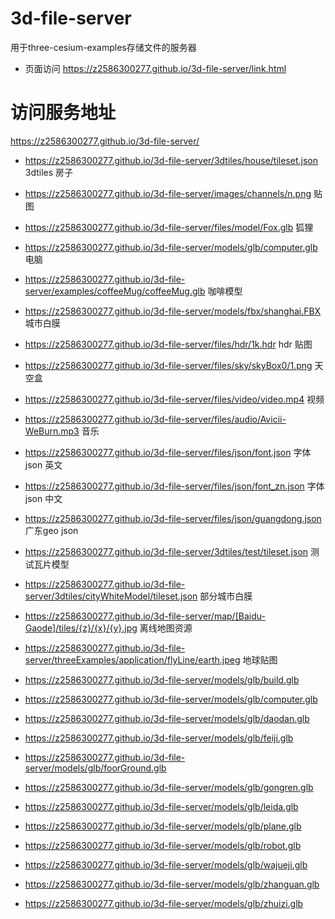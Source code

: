 # 3d-file-server
用于three-cesium-examples存储文件的服务器

- 页面访问 https://z2586300277.github.io/3d-file-server/link.html 

# 访问服务地址
https://z2586300277.github.io/3d-file-server/ 

- https://z2586300277.github.io/3d-file-server/3dtiles/house/tileset.json 3dtiles 房子

- https://z2586300277.github.io/3d-file-server/images/channels/n.png  贴图

- https://z2586300277.github.io/3d-file-server/files/model/Fox.glb 狐狸

- https://z2586300277.github.io/3d-file-server/models/glb/computer.glb 电脑

- https://z2586300277.github.io/3d-file-server/examples/coffeeMug/coffeeMug.glb 咖啡模型

- https://z2586300277.github.io/3d-file-server/models/fbx/shanghai.FBX 城市白膜

- https://z2586300277.github.io/3d-file-server/files/hdr/1k.hdr hdr 贴图

- https://z2586300277.github.io/3d-file-server/files/sky/skyBox0/1.png 天空盒

- https://z2586300277.github.io/3d-file-server/files/video/video.mp4 视频

- https://z2586300277.github.io/3d-file-server/files/audio/Avicii-WeBurn.mp3 音乐

- https://z2586300277.github.io/3d-file-server/files/json/font.json 字体json 英文

- https://z2586300277.github.io/3d-file-server/files/json/font_zn.json 字体json 中文

- https://z2586300277.github.io/3d-file-server/files/json/guangdong.json 广东geo json

- https://z2586300277.github.io/3d-file-server/3dtiles/test/tileset.json 测试瓦片模型

- https://z2586300277.github.io/3d-file-server/3dtiles/cityWhiteModel/tileset.json 部分城市白膜

- https://z2586300277.github.io/3d-file-server/map/[Baidu-Gaode]/tiles/{z}/{x}/{y}.jpg 离线地图资源

- https://z2586300277.github.io/3d-file-server/threeExamples/application/flyLine/earth.jpeg 地球贴图

- https://z2586300277.github.io/3d-file-server/models/glb/build.glb
- https://z2586300277.github.io/3d-file-server/models/glb/computer.glb
- https://z2586300277.github.io/3d-file-server/models/glb/daodan.glb
- https://z2586300277.github.io/3d-file-server/models/glb/feiji.glb
- https://z2586300277.github.io/3d-file-server/models/glb/foorGround.glb
- https://z2586300277.github.io/3d-file-server/models/glb/gongren.glb
- https://z2586300277.github.io/3d-file-server/models/glb/leida.glb
- https://z2586300277.github.io/3d-file-server/models/glb/plane.glb
- https://z2586300277.github.io/3d-file-server/models/glb/robot.glb
- https://z2586300277.github.io/3d-file-server/models/glb/wajueji.glb
- https://z2586300277.github.io/3d-file-server/models/glb/zhanguan.glb
- https://z2586300277.github.io/3d-file-server/models/glb/zhuizi.glb